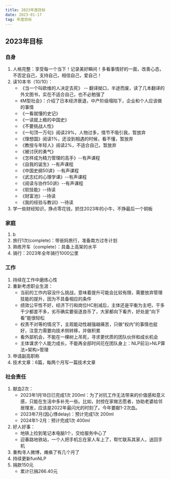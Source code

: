 ```yaml
---
title: 2023年度目标
date: 2023-01-17
tag: 年度目标
---
```

## 2023年目标

### 自身
1. 人格完整：享受每一个当下！记录美好瞬间！多看事情好的一面，改善心态，不否定自己，支持自己，相信自己，爱自己！
2. 读10本书（10/10）：
   - 《当一个叫欧维的人决定去死》 -- 翻译拗口，半途而废，读了几本翻译的外文图书，实在不适合自己，也不必勉强了
   - 《M型社会》：介绍了日本经济衰退，中产阶级塌陷下，企业和个人应该做的事情
   - 《一看就懂的史记》
   - 《一读就上瘾的中国史》
   - 《不要挑战人性》
   - 《一句顶一万句》阅读29%，人物过多，情节不吸引我，暂放弃
   - 《理想国》阅读1%，还没到相遇的时候，看不懂，暂放弃
   - 《教授与年轻人》阅读2%，不适合自己，暂放弃
   - 《被讨厌的勇气》
   - 《怎样成为精力管理的高手》--有声课程
   - 《自我的诞生》--有声课程
   - 《中国史纲50讲》--有声课程
   - 《武志红的心理学课》--有声课程
   - 《阅读与协作50讲》--有声课程
   - 《软技能》--待读
   - 《财富池》--待读
   - 《我的经验与教训》--待读
3. 学一些财经知识，挣点零花钱，抓住2023年的小牛，不挣最后一个铜板

### 家庭
1. b
2. 旅行1次(complete)：带爸妈旅行，准备南方过冬计划
3. 熟练开车（complete）：具备上高架的水平
4. 骑行：2023年全年骑行1000公里

### 工作
1. 持续在工作中磨炼心性
2. 重新考虑职业生涯：
   - 当前的工作内容没什么挑战，意味着提升可能会比较有限，需要放弃管理技能的提升，因为不具备相应的条件
   - 绩效公平性不好，经济下行和岗位HC削减后，主体还是平衡为主吧，干多干少都差不多，劣币确实要驱逐良币了，大家都向下看齐，好处是“向下看”能很轻松
   - 权责不对等的情况下，主观能动性越强越痛苦，只做“权内”的事情也挺好，注意力需要向技术侧转移，并做积累
   - 看外部机会，不能在一棵树上吊死，寻求更优质的团队伙伴和成长机会
   - 主体谋求个人能力成长，不能再全部时间花在团队身上：NLP前沿>NLP算法>架构>管理
3. 申请副高职称
4. 技术文章：6篇，每两个月写一篇技术文章 

### 社会责任
1. 献血2次：
   - 2023年1月18日已完成1次 200ml：为了对抗工作无法带来的价值感和意义感，只能在生活中多补充一些。比如，封控在家做志愿者，协助老婆给邻居理发，应该是2022年最闪光的时刻了。今年要献1-2次血。
   - 2023年7月(因心悸delay)：预计完成1次 200ml
   - 2024年1-2月：预计完成1次 400ml
2. 好人好事：
   - 地铁上捡到笔记本电脑1个，交给服务中心了
   - 迎春路地铁站，一个人把手机忘在家人车上了，帮忙联系其家人，送回手机
3. 重构寻人微博，瘫痪了有几个月了
4. 持续更新funNLP
5. 捐款150元
   - 累计已捐266.40元